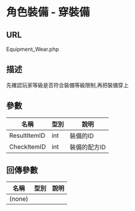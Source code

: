 # 角色裝備 - 穿裝備

## URL

Equipment\_Wear.php

## 描述

先確認玩家等級是否符合裝備等級限制,再把裝備穿上

## 參數

| 名稱 | 型別 | 說明 |
| --- | --- | --- |
| ResultItemID | int | 裝備的ID |
| CheckItemID | int | 裝備的配方ID |

## 回傳參數

| 名稱 | 型別 | 說明 |
| --- | --- | --- |
| \(none\) |  |  |

